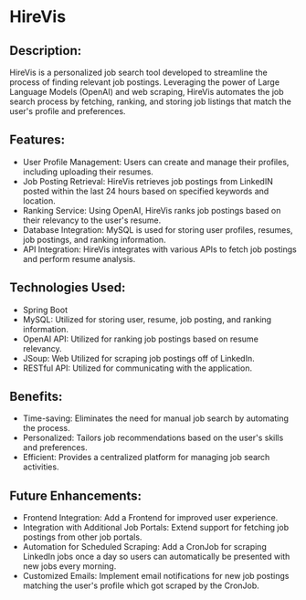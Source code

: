 # HireVis

## Description:
HireVis is a personalized job search tool developed to streamline the process of finding relevant job postings. Leveraging the power of Large Language Models (OpenAI) and web scraping, HireVis automates the job search process by fetching, ranking, and storing job listings that match the user's profile and preferences.

## Features:
- User Profile Management: Users can create and manage their profiles, including uploading their resumes.
- Job Posting Retrieval: HireVis retrieves job postings from LinkedIN posted within the last 24 hours based on specified keywords and location.
- Ranking Service: Using OpenAI, HireVis ranks job postings based on their relevancy to the user's resume.
- Database Integration: MySQL is used for storing user profiles, resumes, job postings, and ranking information.
- API Integration: HireVis integrates with various APIs to fetch job postings and perform resume analysis.

## Technologies Used:
- Spring Boot
- MySQL: Utilized for storing user, resume, job posting, and ranking information.
- OpenAI API: Utilized for ranking job postings based on resume relevancy.
- JSoup: Web Utilized for scraping job postings off of LinkedIn.
- RESTful API: Utilized for communicating with the application.

## Benefits:
- Time-saving: Eliminates the need for manual job search by automating the process.
- Personalized: Tailors job recommendations based on the user's skills and preferences.
- Efficient: Provides a centralized platform for managing job search activities.

## Future Enhancements:
- Frontend Integration: Add a Frontend for improved user experience.
- Integration with Additional Job Portals: Extend support for fetching job postings from other job portals.
- Automation for Scheduled Scraping: Add a CronJob for scraping LinkedIn jobs once a day so users can automatically be presented with new jobs every morning.
- Customized Emails: Implement email notifications for new job postings matching the user's profile which got scraped by the CronJob.
